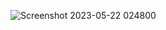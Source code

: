 ![Screenshot 2023-05-22 024800](https://github.com/faizan8349/100-days-RTL/assets/131616660/f44fb28f-6e7e-40b4-8ba9-ee35a84c3782)
